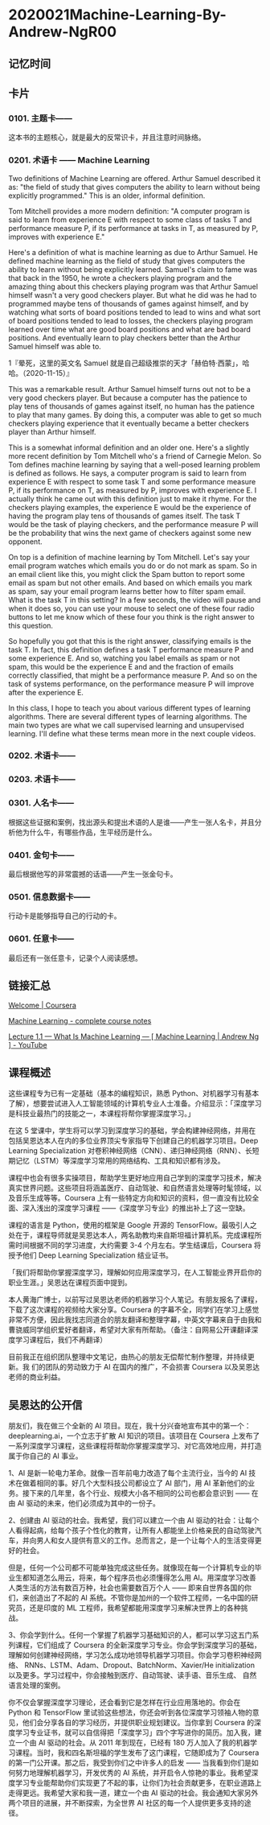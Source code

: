 # 2020021Machine-Learning-By-Andrew-NgR00

## 记忆时间

## 卡片

### 0101. 主题卡——

这本书的主题核心，就是最大的反常识卡，并且注意时间脉络。

### 0201. 术语卡 —— Machine Learning

Two definitions of Machine Learning are offered. Arthur Samuel described it as: "the field of study that gives computers the ability to learn without being explicitly programmed." This is an older, informal definition.

Tom Mitchell provides a more modern definition: "A computer program is said to learn from experience E with respect to some class of tasks T and performance measure P, if its performance at tasks in T, as measured by P, improves with experience E."

Here's a definition of what is machine learning as due to Arthur Samuel. He defined machine learning as the field of study that gives computers the ability to learn without being explicitly learned. Samuel's claim to fame was that back in the 1950, he wrote a checkers playing program and the amazing thing about this checkers playing program was that Arthur Samuel himself wasn't a very good checkers player. But what he did was he had to programmed maybe tens of thousands of games against himself, and by watching what sorts of board positions tended to lead to wins and what sort of board positions tended to lead to losses, the checkers playing program learned over time what are good board positions and what are bad board positions. And eventually learn to play checkers better than the Arthur Samuel himself was able to. 

1『晕死，这里的英文名 Samuel 就是自己超级推崇的天才「赫伯特·西蒙」，哈哈。（2020-11-15）』

This was a remarkable result. Arthur Samuel himself turns out not to be a very good checkers player. But because a computer has the patience to play tens of thousands of games against itself, no human has the patience to play that many games. By doing this, a computer was able to get so much checkers playing experience that it eventually became a better checkers player than Arthur himself.

This is a somewhat informal definition and an older one. Here's a slightly more recent definition by Tom Mitchell who's a friend of Carnegie Melon. So Tom defines machine learning by saying that a well-posed learning problem is defined as follows. He says, a computer program is said to learn from experience E with respect to some task T and some performance measure P, if its performance on T, as measured by P, improves with experience E. I actually think he came out with this definition just to make it rhyme. For the checkers playing examples, the experience E would be the experience of having the program play tens of thousands of games itself. The task T would be the task of playing checkers, and the performance measure P will be the probability that wins the next game of checkers against some new opponent.

On top is a definition of machine learning by Tom Mitchell. Let's say your email program watches which emails you do or do not mark as spam. So in an email client like this, you might click the Spam button to report some email as spam but not other emails. And based on which emails you mark as spam, say your email program learns better how to filter spam email. What is the task T in this setting? In a few seconds, the video will pause and when it does so, you can use your mouse to select one of these four radio buttons to let me know which of these four you think is the right answer to this question.

So hopefully you got that this is the right answer, classifying emails is the task T. In fact, this definition defines a task T performance measure P and some experience E. And so, watching you label emails as spam or not spam, this would be the experience E and and the fraction of emails correctly classified, that might be a performance measure P. And so on the task of systems performance, on the performance measure P will improve after the experience E.

In this class, I hope to teach you about various different types of learning algorithms. There are several different types of learning algorithms. The main two types are what we call supervised learning and unsupervised learning. I'll define what these terms mean more in the next couple videos. 

### 0202. 术语卡——

### 0203. 术语卡——

### 0301. 人名卡——

根据这些证据和案例，找出源头和提出术语的人是谁——产生一张人名卡，并且分析他为什么牛，有哪些作品，生平经历是什么。

### 0401. 金句卡——

最后根据他写的非常震撼的话语——产生一张金句卡。

### 0501. 信息数据卡——

行动卡是能够指导自己的行动的卡。

### 0601. 任意卡——

最后还有一张任意卡，记录个人阅读感想。

## 链接汇总

[Welcome | Coursera](https://www.coursera.org/learn/machine-learning/lecture/RKFpn/welcome)

[Machine Learning - complete course notes](http://www.holehouse.org/mlclass/index.html)

[Lecture 1.1 — What Is Machine Learning — [ Machine Learning | Andrew Ng ] - YouTube](https://www.youtube.com/watch?v=PPLop4L2eGk&list=PLLssT5z_DsK-h9vYZkQkYNWcItqhlRJLN&index=1)

## 课程概述

这些课程专为已有一定基础（基本的编程知识，熟悉 Python、对机器学习有基本了解），想要尝试进入人工智能领域的计算机专业人士准备。介绍显示：「深度学习是科技业最热门的技能之一，本课程将帮你掌握深度学习。」

在这 5 堂课中，学生将可以学习到深度学习的基础，学会构建神经网络，并用在包括吴恩达本人在内的多位业界顶尖专家指导下创建自己的机器学习项目。Deep Learning Specialization 对卷积神经网络（CNN）、递归神经网络（RNN）、长短期记忆（LSTM）等深度学习常用的网络结构、工具和知识都有涉及。

课程中也会有很多实操项目，帮助学生更好地应用自己学到的深度学习技术，解决真实世界问题。这些项目将涵盖医疗、自动驾驶、和自然语言处理等时髦领域，以及音乐生成等等。Coursera 上有一些特定方向和知识的资料，但一直没有比较全面、深入浅出的深度学习课程 ——《深度学习专业》的推出补上了这一空缺。

课程的语言是 Python，使用的框架是 Google 开源的 TensorFlow。最吸引人之处在于，课程导师就是吴恩达本人，两名助教均来自斯坦福计算机系。完成课程所需时间根据不同的学习进度，大约需要 3-4 个月左右。学生结课后，Coursera 将授予他们 Deep Learning Specialization 结业证书。

「我们将帮助你掌握深度学习，理解如何应用深度学习，在人工智能业界开启你的职业生涯。」吴恩达在课程页面中提到。

本人黄海广博士，以前写过吴恩达老师的机器学习个人笔记。有朋友报名了课程，下载了这次课程的视频给大家分享。Coursera 的字幕不全，同学们在学习上感觉非常不方便，因此我找志同道合的朋友翻译和整理字幕，中英文字幕来自于由我和曹骁威同学组织爱好者翻译，希望对大家有所帮助。（备注：自网易公开课翻译深度学习课程后，我们不再翻译）

目前我正在组织团队整理中文笔记，由热心的朋友无偿帮忙制作整理，并持续更新。我 们的团队的劳动致力于 AI 在国内的推广，不会损害 Coursera 以及吴恩达老师的商业利益。

## 吴恩达的公开信

朋友们，我在做三个全新的 AI 项目。现在，我十分兴奋地宣布其中的第一个：deeplearning.ai，一个立志于扩散 AI 知识的项目。该项目在 Coursera 上发布了一系列深度学习课程，这些课程将帮助你掌握深度学习、对它高效地应用，并打造属于你自己的 AI 事业。

1、AI 是新一轮电力革命。就像一百年前电力改造了每个主流行业，当今的 AI 技术在做着相同的事。好几个大型科技公司都设立了 AI 部门，用 AI 革新他们的业务。接下来的几年里，各个行业、规模大小各不相同的公司也都会意识到 —— 在由 AI 驱动的未来，他们必须成为其中的一份子。

2、创建由 AI 驱动的社会。我希望，我们可以建立一个由 AI 驱动的社会：让每个人看得起病，给每个孩子个性化的教育，让所有人都能坐上价格亲民的自动驾驶汽车，并向男人和女人提供有意义的工作。总而言之，是一个让每个人的生活变得更好的社会。

但是，任何一个公司都不可能单独完成这些任务。就像现在每一个计算机专业的毕业生都知道怎么用云，将来，每个程序员也必须懂得怎么用 AI。用深度学习改善人类生活的方法有数百万种，社会也需要数百万个人 —— 即来自世界各国的你们，来创造出了不起的 AI 系统。不管你是加州的一个软件工程师，一名中国的研究员，还是印度的 ML 工程师，我希望都能用深度学习来解决世界上的各种挑战。

3、你会学到什么。任何一个掌握了机器学习基础知识的人，都可以学习这五门系列课程，它们组成了 Coursera 的全新深度学习专业。你会学到深度学习的基础，理解如何创建神经网络，学习怎么成功地领导机器学习项目。你会学习卷积神经网络、 RNNs、LSTM、Adam、Dropout、BatchNorm、Xavier/He initialization 以及更多。学习过程中，你会接触到医疗、自动驾驶、读手语、音乐生成、 自然语言处理的案例。

你不仅会掌握深度学习理论，还会看到它是怎样在行业应用落地的。你会在 Python 和 TensorFlow 里试验这些想法，你还会听到各位深度学习领袖人物的意见，他们会分享各自的学习经历，并提供职业规划建议。当你拿到 Coursera 的深度学习专业证书，就可以自信得把「深度学习」四个字写进你的简历。加入我，建立一个由 AI 驱动的社会。从 2011 年到现在，已经有 180 万人加入了我的机器学习课程。当时，我和四名斯坦福的学生发布了这门课程，它随即成为了 Coursera 的第一门公开课。那之后，我受到你们之中许多人的启发 —— 当我看到你们是如何努力地理解机器学习，开发优秀的 AI 系统，并开启令人惊艳的事业。我希望深度学习专业能帮助你们实现更了不起的事，让你们为社会贡献更多，在职业道路上走得更远。我希望大家和我一道，建立一个由 AI 驱动的社会。我会通知大家另外两个项目的进展，并不断探索，为全世界 AI 社区的每一个人提供更多支持的途径。